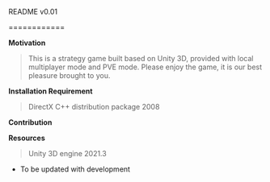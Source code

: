 README v0.01

============

**Motivation**
>This is a strategy game built based on Unity 3D, provided with local multiplayer mode and PVE mode. Please enjoy the game, it is our best pleasure brought to you.



**Installation Requirement**
>DirectX
>C++ distribution package 2008


**Contribution**



**Resources**
>Unity 3D engine 2021.3


 * To be updated with development
